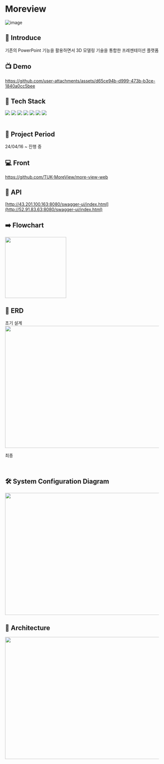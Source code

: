 # Moreview
![image](https://github.com/why-only-english/why-only-english/assets/114092152/cd490b3e-2c9d-47e1-892b-121cb07b624c)

## 🤷 Introduce
기존의 PowerPoint 기능을 활용하면서 3D 모델링 기술을 통합한 프레젠테이션 플랫폼
<br>

## 📺 Demo
https://github.com/user-attachments/assets/d65ce94b-d999-473b-b3ce-1840a0cc5bee

## 📖 Tech Stack
<div>
<img src="https://img.shields.io/badge/java-007396?style=for-the-badge&logo=java&logoColor=white">
<img src="https://img.shields.io/badge/springboot-6DB33F?style=for-the-badge&logo=springboot&logoColor=white">
<img src="https://img.shields.io/badge/mysql-4479A1?style=for-the-badge&logo=mysql&logoColor=white"> 
<img src="https://img.shields.io/badge/docker-4479A1?style=for-the-badge&logo=docker&logoColor=white">
<img src="https://img.shields.io/badge/amazonaws-232F3E?style=for-the-badge&logo=amazonaws&logoColor=white">
<img src="https://img.shields.io/badge/gradle-02303A?style=for-the-badge&logo=gradle&logoColor=white">
<img src="https://img.shields.io/badge/git-F05032?style=for-the-badge&logo=git&logoColor=white">
</div>      
<br>

## 📆 Project Period
24/04/16 ~ 진행 중
<br>

## 💻 Front 
https://github.com/TUK-MoreView/more-view-web 
<br>

## 📃 API
[http://43.201.100.163:8080/swagger-ui/index.html](http://52.91.83.63:8080/swagger-ui/index.html)
<br>

## ➡️️ Flowchart
<img src="https://github.com/why-only-english/why-only-english/assets/114092152/632e0bb0-842a-40af-a2fa-b7738d540c04" height="200">
<br>

## 📑 ERD
초기 설계
<br>
<img src="https://github.com/why-only-english/why-only-english/assets/114092152/57caa7b5-e4c2-40c3-b88c-7ae55817f35f" height="400" width="600">

최종 

<br>

## 🛠️ System Configuration Diagram
<img src="https://github.com/TUK-MoreView/more-view-backend/assets/114092152/f95b2099-7b47-45c2-b9d1-51aaa64f4e08" height="400" width="600">
<br>

## 👷 Architecture
<img src="https://github.com/TUK-MoreView/more-view-backend/assets/114092152/fa370315-27bb-467f-b847-6cde72930446" height="400" width="600">
<br>



